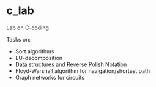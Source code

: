 # c_lab

Lab on C-coding

Tasks on:
- Sort algorithms
- LU-decomposition
- Data structures and Reverse Polish Notation
- Floyd-Warshall algorithm for navigation/shortest path
- Graph networks for circuits
